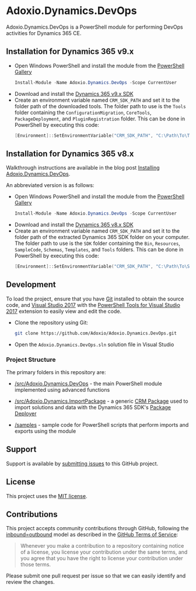 # Adoxio.Dynamics.DevOps

Adoxio.Dynamics.DevOps is a PowerShell module for performing DevOps activities for Dynamics 365 CE.

## Installation for Dynamics 365 v9.x

- Open Windows PowerShell and install the module from the [PowerShell Gallery](https://www.powershellgallery.com/packages/Adoxio.Dynamics.DevOps/)
  ```PowerShell
  Install-Module -Name Adoxio.Dynamics.DevOps -Scope CurrentUser
  ```
- Download and install the [Dynamics 365 v9.x SDK](https://github.com/amervitz/dynamics-365-customer-engagement/blob/021335a079c9fbef7ad26b64ac1c796c14aee1dd/ce/developer/download-tools-nuget.md#download-tools-using-powershell)
- Create an environment variable named `CRM_SDK_PATH` and set it to the folder path of the downloaded tools. The folder path to use is the `Tools` folder containing the `ConfigurationMigration`, `CoreTools`, `PackageDeployment`, and `PluginRegistration` folder. This can be done in PowerShell by executing this code:
  ```PowerShell
  [Environment]::SetEnvironmentVariable("CRM_SDK_PATH", "C:\Path\To\Tools", "User")
  ```

## Installation for Dynamics 365 v8.x

Walkthrough instructions are available in the blog post [Installing Adoxio.Dynamics.DevOps](https://alanmervitz.com/2017/09/09/installing-adoxio-dynamics-devops/).

An abbreviated version is as follows:

- Open Windows PowerShell and install the module from the [PowerShell Gallery](https://www.powershellgallery.com/packages/Adoxio.Dynamics.DevOps/)
  ```PowerShell
  Install-Module -Name Adoxio.Dynamics.DevOps -Scope CurrentUser
  ```
- Download and install the [Dynamics 365 v8.x SDK](https://www.microsoft.com/en-us/download/details.aspx?id=50032)
- Create an environment variable named `CRM_SDK_PATH` and set it to the folder path of the extracted Dynamics 365 SDK folder on your computer. The folder path to use is the `SDK` folder containing the `Bin`, `Resources`, `SampleCode`, `Schemas`, `Templates`, and `Tools` folders. This can be done in PowerShell by executing this code:
  ```PowerShell
  [Environment]::SetEnvironmentVariable("CRM_SDK_PATH", "C:\Path\To\SDK", "User")
  ```

## Development

To load the project, ensure that you have [Git](https://git-scm.com/downloads) installed to obtain the source code, and [Visual Studio 2017](https://docs.microsoft.com/en-us/visualstudio/welcome-to-visual-studio) with the [PowerShell Tools for Visual Studio 2017](https://marketplace.visualstudio.com/items?itemName=AdamRDriscoll.PowerShellToolsforVisualStudio2017-18561) extension to easily view and edit the code.

- Clone the repository using Git:
  ```sh
  git clone https://github.com/Adoxio/Adoxio.Dynamics.DevOps.git
  ```
- Open the `Adoxio.Dynamics.DevOps.sln` solution file in Visual Studio

### Project Structure

The primary folders in this repository are:

- [/src/Adoxio.Dynamics.DevOps](https://github.com/Adoxio/Adoxio.Dynamics.DevOps/tree/master/src/Adoxio.Dynamics.DevOps) - the main PowerShell module implemented using advanced functions

- [/src/Adoxio.Dynamics.ImportPackage](https://github.com/Adoxio/Adoxio.Dynamics.DevOps/tree/master/src/Adoxio.Dynamics.ImportPackage) - a generic [CRM Package](https://msdn.microsoft.com/en-us/library/dn688182.aspx) used to import solutions and data with the Dynamics 365 SDK's [Package Deployer](https://technet.microsoft.com/en-us/library/dn647420.aspx)

- [/samples](https://github.com/Adoxio/Adoxio.Dynamics.DevOps/tree/master/samples) - sample code for PowerShell scripts that perform imports and exports using the module

## Support

Support is available by [submitting issues](https://github.com/Adoxio/xRM-Portals-Community-Edition/issues) to this GitHub project.

## License

This project uses the [MIT license](https://opensource.org/licenses/MIT).

## Contributions

This project accepts community contributions through GitHub, following the [inbound=outbound](https://opensource.guide/legal/#does-my-project-need-an-additional-contributor-agreement) model as described in the [GitHub Terms of Service](https://help.github.com/articles/github-terms-of-service/#6-contributions-under-repository-license):
> Whenever you make a contribution to a repository containing notice of a license, you license your contribution under the same terms, and you agree that you have the right to license your contribution under those terms.

Please submit one pull request per issue so that we can easily identify and review the changes.
